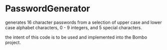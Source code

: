 # PasswordGenerator
generates 16 character passwords from a selection of upper case and lower case alphabet characters, 0 - 9 integers, and 5 special characters.

the intent of this code is to be used and implemented into the Bombo project. 
